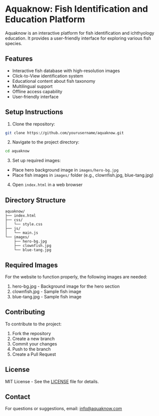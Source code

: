 # Aquaknow: Fish Identification and Education Platform

Aquaknow is an interactive platform for fish identification and ichthyology education. It provides a user-friendly interface for exploring various fish species.

## Features

- Interactive fish database with high-resolution images
- Click-to-View identification system
- Educational content about fish taxonomy
- Multilingual support
- Offline access capability
- User-friendly interface

## Setup Instructions

1. Clone the repository:
```bash
git clone https://github.com/yourusername/aquaknow.git
```

2. Navigate to the project directory:
```bash
cd aquaknow
```

3. Set up required images:
- Place hero background image in `images/hero-bg.jpg`
- Place fish images in `images/` folder (e.g., clownfish.jpg, blue-tang.jpg)

4. Open `index.html` in a web browser

## Directory Structure

```
aquaknow/
├── index.html
├── css/
│   └── style.css
├── js/
│   └── main.js
└── images/
    ├── hero-bg.jpg
    ├── clownfish.jpg
    └── blue-tang.jpg
```

## Required Images

For the website to function properly, the following images are needed:

1. hero-bg.jpg - Background image for the hero section
2. clownfish.jpg - Sample fish image
3. blue-tang.jpg - Sample fish image

## Contributing

To contribute to the project:

1. Fork the repository
2. Create a new branch
3. Commit your changes
4. Push to the branch
5. Create a Pull Request

## License

MIT License - See the [LICENSE](LICENSE) file for details.

## Contact

For questions or suggestions, email: info@aquaknow.com 